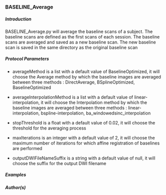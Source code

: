 ### BASELINE_Average

##### Introduction

BASELINE_Average.py will average the baseline scans of a subject. The baseline scans are defined as the first scans of each session. The baseline scans are averaged and saved as a new baseline scan. The new baseline scan is saved in the same directory as the original baseline scan

##### Protocol Parameters

- averageMethod is a list with a default value of BaselineOptimized, it will choose the Average method by which the baseline images are averaged between three methods : DirectAverage, BSplineOptimized, BaselineOptimized

- averageInterpolationMethod is a list with a default value of linear-interpolation, it will choose the Interpolation method by which the baseline images are averaged between three methods : linear-interpolation, bspline-interpolation, ba_windowedsinc_interpolation

- stopThreshold is a float with a default value of 0.02, it will choose the threshold for the averaging process

- maxIterations is an integer with a default value of 2, it will choose the maximum number of iterations for which affine registration of baselines are performed

- outputDWIFileNameSuffix is a string with a default value of null, it will choose the suffix for the output DWI filename

##### Examples


##### Author(s)

